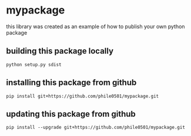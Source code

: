 # mypackage
this library was created as an example of how to publish your own python package

## building this package locally
`python setup.py sdist`

## installing this package from github
`pip install git+https://github.com/phile0501/mypackage.git`

## updating this package from github
`pip install --upgrade git+https://github.com/phile0501/mypackage.git`